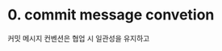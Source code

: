 # 0. commit message convetion

커밋  메시지 컨벤션은 협업 시 일관성을 유지하고 
<!--stackedit_data:
eyJoaXN0b3J5IjpbLTE1NTEyNTY4MjIsLTIwODg3NDY2MTJdfQ
==
-->